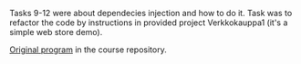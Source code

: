 Tasks 9-12 were about dependecies injection and how to do it. Task was to
refactor the code by instructions in provided project Verkkokauppa1 (it's a simple
web store demo).

[Original program](https://github.com/ohjelmistotuotanto-hy/syksy2019/tree/master/koodi/viikko2/Verkkokauppa1) in the course repository.
